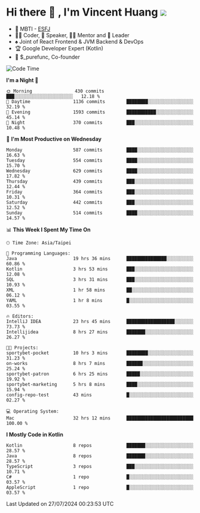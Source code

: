 # Hi there 👋 , I'm Vincent Huang ![](https://komarev.com/ghpvc/?username=Jian-Min-Huang)
- 👀 MBTI - [ESFJ](https://www.16personalities.com/esfj-personality)
- 👨‍💻 Coder, 🎤 Speaker, 👨‍🏫 Mentor and 🚀 Leader
- ♠️ Joint of React Frontend & JVM Backend & DevOps
- 🏆 Google Developer Expert (Kotlin)
- 💼 $_purefunc, Co-founder

<!--START_SECTION:waka-->
![Code Time](http://img.shields.io/badge/Code%20Time-4%2C133%20hrs%2015%20mins-blue)

**I'm a Night 🦉** 

```text
🌞 Morning                430 commits         ███░░░░░░░░░░░░░░░░░░░░░░   12.18 % 
🌆 Daytime                1136 commits        ████████░░░░░░░░░░░░░░░░░   32.19 % 
🌃 Evening                1593 commits        ███████████░░░░░░░░░░░░░░   45.14 % 
🌙 Night                  370 commits         ███░░░░░░░░░░░░░░░░░░░░░░   10.48 % 
```
📅 **I'm Most Productive on Wednesday** 

```text
Monday                   587 commits         ████░░░░░░░░░░░░░░░░░░░░░   16.63 % 
Tuesday                  554 commits         ████░░░░░░░░░░░░░░░░░░░░░   15.70 % 
Wednesday                629 commits         ████░░░░░░░░░░░░░░░░░░░░░   17.82 % 
Thursday                 439 commits         ███░░░░░░░░░░░░░░░░░░░░░░   12.44 % 
Friday                   364 commits         ███░░░░░░░░░░░░░░░░░░░░░░   10.31 % 
Saturday                 442 commits         ███░░░░░░░░░░░░░░░░░░░░░░   12.52 % 
Sunday                   514 commits         ████░░░░░░░░░░░░░░░░░░░░░   14.57 % 
```


📊 **This Week I Spent My Time On** 

```text
🕑︎ Time Zone: Asia/Taipei

💬 Programming Languages: 
Java                     19 hrs 36 mins      ███████████████░░░░░░░░░░   60.86 % 
Kotlin                   3 hrs 53 mins       ███░░░░░░░░░░░░░░░░░░░░░░   12.08 % 
SQL                      3 hrs 31 mins       ███░░░░░░░░░░░░░░░░░░░░░░   10.93 % 
XML                      1 hr 58 mins        ██░░░░░░░░░░░░░░░░░░░░░░░   06.12 % 
YAML                     1 hr 8 mins         █░░░░░░░░░░░░░░░░░░░░░░░░   03.55 % 

🔥 Editors: 
IntelliJ IDEA            23 hrs 45 mins      ██████████████████░░░░░░░   73.73 % 
Intellijidea             8 hrs 27 mins       ███████░░░░░░░░░░░░░░░░░░   26.27 % 

🐱‍💻 Projects: 
sportybet-pocket         10 hrs 3 mins       ████████░░░░░░░░░░░░░░░░░   31.23 % 
on-works                 8 hrs 7 mins        ██████░░░░░░░░░░░░░░░░░░░   25.24 % 
sportybet-patron         6 hrs 25 mins       █████░░░░░░░░░░░░░░░░░░░░   19.92 % 
sportybet-marketing      5 hrs 8 mins        ████░░░░░░░░░░░░░░░░░░░░░   15.94 % 
config-repo-test         43 mins             █░░░░░░░░░░░░░░░░░░░░░░░░   02.27 % 

💻 Operating System: 
Mac                      32 hrs 12 mins      █████████████████████████   100.00 % 
```

**I Mostly Code in Kotlin** 

```text
Kotlin                   8 repos             ███████░░░░░░░░░░░░░░░░░░   28.57 % 
Java                     8 repos             ███████░░░░░░░░░░░░░░░░░░   28.57 % 
TypeScript               3 repos             ███░░░░░░░░░░░░░░░░░░░░░░   10.71 % 
C#                       1 repo              █░░░░░░░░░░░░░░░░░░░░░░░░   03.57 % 
AppleScript              1 repo              █░░░░░░░░░░░░░░░░░░░░░░░░   03.57 % 
```




 Last Updated on 27/07/2024 00:23:53 UTC
<!--END_SECTION:waka-->
